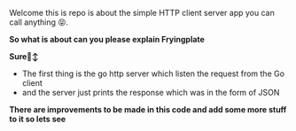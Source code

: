 Welcome this is repo is about the simple HTTP client server app you can call anything 😝.

**So what is about can you please explain Fryingplate**

**Sure🙂‍↕️**

* The first thing is the go http server which listen the request from the Go client
* and the server just prints the response which was in the form of JSON


**There are improvements to be made in this code and add some more stuff to it so lets see**
